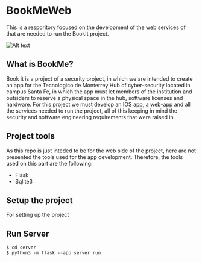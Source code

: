 # BookMeWeb

This is  a resporitory focused on the development of the web services of that are needed to run the
BookIt project. 

![Alt text](https://github.com/H3cth0r/BookMe/blob/main/resources/portadaParaRepo.png?raw=true "Optional title")

## What is **BookMe**?
Book it is a project of a security project, in which we are intended to create an app for the
Tecnologico de Monterrey Hub of cyber-security located in campus Santa Fe, in which the app
must let members of the institution and outsiders to reserve a physical space in the hub, software 
licenses and hardware. For this project we must develop an IOS app, a web-app and all the services
needed to run the project, all of this keeping in mind the security and software engineering requirements
that were raised in.

## Project tools
As this repo is just inteded to be for the web side of the project, here are not presented the tools
used for the app development. Therefore, the tools used on this part are the following:
- Flask
- Sqlite3

## Setup the project
For setting up the project

## Run Server
```
$ cd server
$ python3 -m flask --app server run
```
